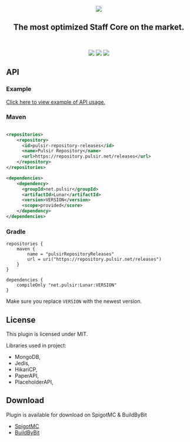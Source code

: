 <p align="center">
<img src="https://i.imgur.com/z2VWbpd.png" />
<h2 align="center">The most optimized Staff Core on the market.</h2>
</p>
<br>
<p align="center">
<img src="https://img.shields.io/discord/515954361810157568?color=7289DA&label=Discord&logo=discord&logoColor=7289DA&link=https://discord.gg/6NRjM9N7uk" />
<img src="https://img.shields.io/badge/version-2.1.7-blue">
<img src="https://img.shields.io/badge/API-Docs-blue">
</p>

## API

### Example

<a href="https://github.com/PulsirDevelopment/Lunar/blob/main/Example/src/main/java/net/pulsir/example/Example.java">Click here to view example of API usage.</a>

### Maven

```xml

<repositories>
    <repository>
      <id>pulsir-repository-releases</id>
      <name>Pulsir Repository</name>
      <url>https://repository.pulsir.net/releases</url>
    </repository>
</repositories>

<dependencies>
    <dependency>
      <groupId>net.pulsir</groupId>
      <artifactId>Lunar</artifactId>
      <version>VERSION</version>
      <scope>provided</score>
    </dependency>
</dependencies>
```

### Gradle

```text
repositories {
    maven {
        name = "pulsirRepositoryReleases"
        url = uri("https://repository.pulsir.net/releases")
    }
}

dependencies {
    compileOnly "net.pulsir:Lunar:VERSION"
}
```

Make sure you replace `VERSION` with the newest version.

## License

This plugin is licensed under MIT.

Libraries used in project:
- MongoDB,
- Jedis,
- HikariCP,
- PaperAPI,
- PlaceholderAPI,

## Download

Plugin is available for download on SpigotMC & BuildByBit

- [SpigotMC](https://www.spigotmc.org/resources/lunar-optimized-staff-core-placeholderapi.116639/)
- [BuildByBit](https://builtbybit.com/resources/lunar-optimized-staff-core.44303/)
